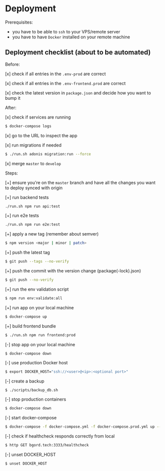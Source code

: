 # Deployment

Prerequisites:

- you have to be able to `ssh` to your VPS/remote server
- you have to have `Docker` installed on your remote machine

## Deployment checklist (about to be automated)

Before:

[x] check if all entries in the `.env-prod` are correct

[x] check if all entries in the `.env-frontend.prod` are correct

[x] check the latest version in `package.json` and decide how you want to bump it

After:

[x] check if services are running

```bash
$ docker-compose logs
```

[x] go to the URL to inspect the app

[x] run migrations if needed

```bash
$ ./run.sh adonis migration:run --force
```

[x] merge `master` to `develop`

Steps:

[+] ensure you're on the `master` branch and have all the changes you want to deploy synced with origin

[+] run backend tests

```bash
./run.sh npm run api:test
```

[+] run e2e tests

```bash
./run.sh npm run e2e:test
```

[+] apply a new tag (remember about semver)

```bash
$ npm version <major | minor | patch>
```

[+] push the latest tag

```bash
$ git push --tags --no-verify
```

[+] push the commit with the version change (package(-lock).json)

```bash
$ git push --no-verify
```

[+] run the env validation script

```bash
$ npm run env:validate:all
```

[+] run app on your local machine

```bash
$ docker-compose up
```

[+] build frontend bundle

```bash
$ ./run.sh npm run frontend:prod
```

[-] stop app on your local machine

```bash
$ docker-compose down
```

[-] use production Docker host

```bash
$ export DOCKER_HOST="ssh://<user>@<ip>:<optional port>"
```

[-] create a backup

```
$ ./scripts/backup_db.sh
```

[-] stop production containers

```bash
$ docker-compose down
```

[-] start docker-compose

```bash
$ docker-compose -f docker-compose.yml -f docker-compose.prod.yml up --detach --build --force-recreate
```

[-] check if healthcheck responds correctly from local

```bash
$ http GET bgord.tech:3333/healthcheck
```

[-] unset DOCKER_HOST

```bash
$ unset DOCKER_HOST
```
